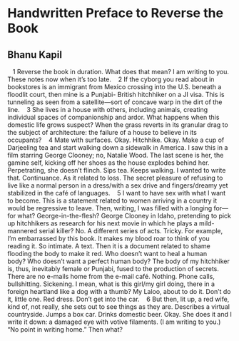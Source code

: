 # Handwritten Preface to Reverse the Book
## Bhanu Kapil
   1 Reverse the book in duration. What does that mean? I am writing to you.
These notes now when it’s too late.
   2 If the cyborg you read about in bookstores is an immigrant from Mexico
crossing into the U.S. beneath a floodlit court, then mine is a Punjabi-
British hitchhiker on a JI visa. This is tunneling as seen from a
satellite—sort of concave warp in the dirt of the line.
   3 She lives in a house with others, including animals, creating individual
spaces of companionship and ardor. What happens when this domestic life grows
suspect? When the grass reverts in its granular drag to the subject of
architecture: the failure of a house to believe in its occupants?
   4 Mate with surfaces. Okay. Hitchhike. Okay. Make a cup of Darjeeling tea
and start walking down a sidewalk in America. I saw this in a film starring
George Clooney; no, Natalie Wood. The last scene is her, the gamine self,
kicking off her shoes as the house explodes behind her. Perpetrating, she
doesn’t flinch. Sips tea. Keeps walking. I wanted to write that. Continuance.
As it related to loss. The secret pleasure of refusing to live like a normal
person in a dress/with a sex drive and fingers/dreamy yet stabilized in the
café of languages.
   5 I want to have sex with what I want to become. This is a statement
related to women arriving in a country it would be regressive to leave. Then,
writing, I was filled with a longing for—for what? George-in-the-flesh? George
Clooney in Idaho, pretending to pick up hitchhikers as research for his next
movie in which he plays a mild-mannered serial killer? No. A different series
of acts. Tricky. For example, I’m embarrassed by this book. It makes my blood
roar to think of you reading it. So intimate. A text. Then it is a document
related to shame flooding the body to make it red. Who doesn’t want to heal a
human body? Who doesn’t want a perfect human body? The body of my hitchhiker
is, thus, inevitably female or Punjabi, fused to the production of secrets.
There are no e-mails home from the e-mail café. Nothing. Phone calls,
bullshitting. Sickening. I mean, what is this girl/my girl doing, there in a
foreign heartland like a dog with a thumb? My Laloo, about to do it. Don’t do
it, little one. Red dress. Don’t get into the car.
   6 But then, lit up, a red wife, kind of, not really, she sets out to see
things as they are. Describes a virtual countryside. Jumps a box car. Drinks
domestic beer. Okay. She does it and I write it down: a damaged eye with
votive filaments. (I am writing to you.) “No point in writing home.” Then
what?